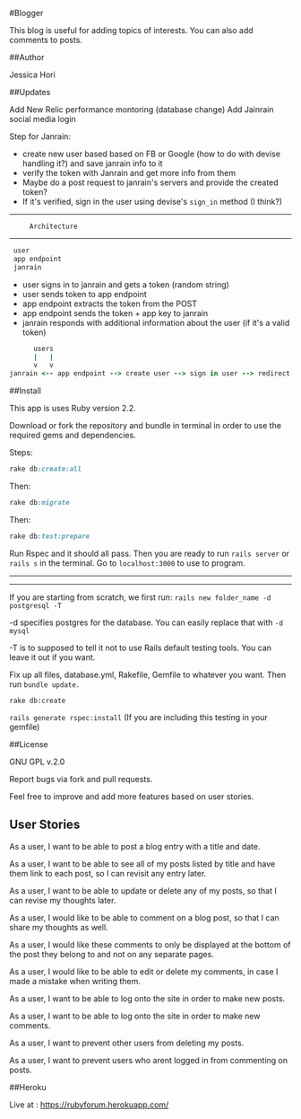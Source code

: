 #Blogger

This blog is useful for adding topics of interests. You can also add comments to posts.

##Author

Jessica Hori

##Updates

Add New Relic performance montoring (database change)
Add Jainrain social media login

Step for Janrain:

* create new user based based on FB or Google (how to do with devise handling it?) and save janrain info to it
* verify the token with Janrain and get more info from them
* Maybe do a post request to janrain's servers and provide the created token?
* If it's verified, sign in the user using devise's `sign_in` method (I think?)



 -------------------------------
         Architecture
 -------------------------------
```ruby
 user
 app endpoint
 janrain
```
* user signs in to janrain and gets a token (random string)
* user sends token to app endpoint
* app endpoint extracts the token from the POST
* app endpoint sends the token + app key to janrain
* janrain responds with additional information about the user (if it's a valid token)

```ruby
      users
      |   |
      v   v
janrain <-- app endpoint --> create user --> sign in user --> redirect to main

```


##Install

This app is uses Ruby version 2.2.

Download or fork the repository and bundle in terminal in order to use the required gems and dependencies.

Steps:


```ruby
rake db:create:all
```


Then:


```ruby
rake db:migrate
```


Then:

```ruby
rake db:test:prepare
```

Run Rspec and it should all pass. Then you are ready to run ```rails server```
 or ```rails s``` in the terminal.  Go to ```localhost:3000```  to use to program.

----------------------
----------------------

If you are starting from scratch, we first run: ```rails new folder_name -d postgresql -T ```

-d specifies postgres for the database. You can easily replace that with ```-d mysql ```

-T is to supposed to tell it not to use Rails default testing tools. You can leave it out if you want.

Fix up all files, database.yml, Rakefile,  Gemfile to whatever you want. Then run ```bundle update.```

```rake db:create```

```rails generate rspec:install```  (If you are including this testing in your gemfile)


##License

GNU GPL v.2.0

Report bugs via fork and pull requests.

Feel free to improve and add more features based on user stories.


## User Stories

As a user, I want to be able to post a blog entry with a title and date.

As a user, I want to be able to see all of my posts listed by title and have them link to each post, so I can revisit any entry later.

As a user, I want to be able to update or delete any of my posts, so that I can revise my thoughts later.

As a user, I would like to be able to comment on a blog post, so that I can share my thoughts as well.

As a user, I would like these comments to only be displayed at the bottom of the post they belong to and not on any separate pages.

As a user, I would like to be able to edit or delete my comments, in case I made a mistake when writing them.

As a user, I want to be able to log onto the site in order to make new posts.

As a user, I want to be able to log onto the site in order to make new comments.

As a user, I want to prevent other users from deleting my posts.

As a user, I want to prevent users who arent logged in from commenting on posts.



##Heroku

Live at : https://rubyforum.herokuapp.com/
